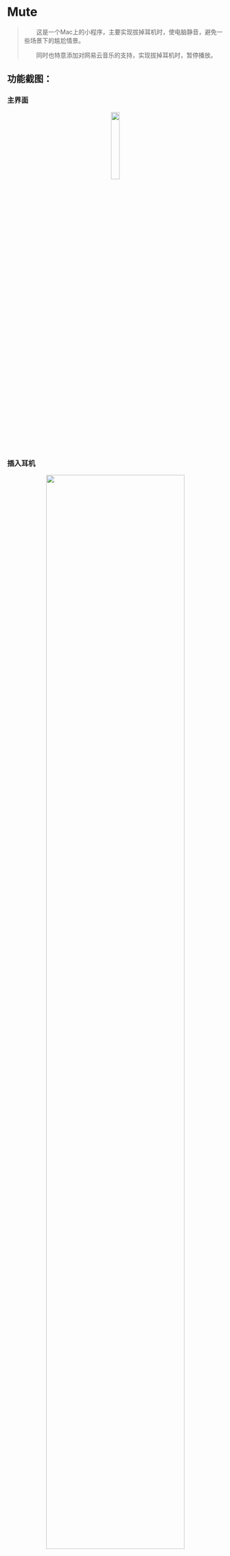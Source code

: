 # Mute
>&emsp;&emsp;这是一个Mac上的小程序，主要实现拔掉耳机时，使电脑静音，避免一些场景下的尴尬情景。   
>
>&emsp;&emsp;同时也特意添加对网易云音乐的支持，实现拔掉耳机时，暂停播放。

## 功能截图：
### 主界面
<div align=center>
<img src="https://github.com/w1874/Mute/blob/master/%E7%B4%A0%E6%9D%90/Jietu20171026-201103.jpg"; width="20%" alt=""/>
</div>

### 插入耳机
<div align=center>
<img src="https://github.com/w1874/Mute/blob/master/%E7%B4%A0%E6%9D%90/Jietu20171026-201906%402x.jpg"; width="80%" alt=""/>
</div>

### 拔掉耳机
<div align=center>
<img src="https://github.com/w1874/Mute/blob/master/素材/Jietu20171026-201842%402x.jpg"; width="80%" alt=""/>
</div>

## 网易云音乐暂停功能说明：

&emsp;&emsp;为实现暂停功能，请把该程序加入到【系统偏好设置-->安全与隐私-->辅助功能】列表中。
<div align=center>
<img src="https://github.com/w1874/Mute/blob/master/%E7%B4%A0%E6%9D%90/Jietu20171026-201632%402x.jpg"; width="40%" alt=""/>
</div>
<div align=center>
<img src="https://github.com/w1874/Mute/blob/master/%E7%B4%A0%E6%9D%90/Jietu20171026-201637%402x.jpg"; width="40%" alt=""/>
</div>
<div align=center>
<img src="https://github.com/w1874/Mute/blob/master/%E7%B4%A0%E6%9D%90/Jietu20171026-201432.jpg"; width="40%" alt=""/>
</div>
&emsp;&emsp;如不使用此功能，可不用添加。


